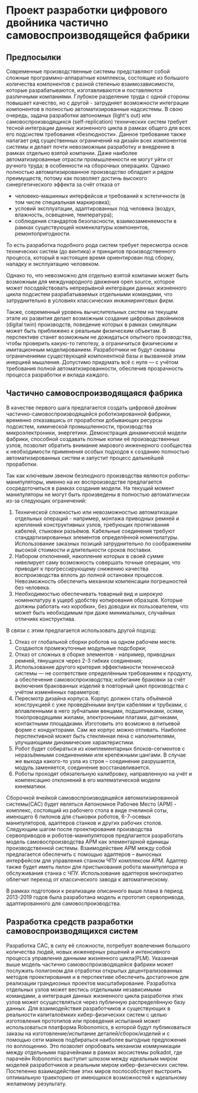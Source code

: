 # Проект разработки цифрового двойника частично самовоспроизводящейся фабрики

## Предпосылки

Современные производственные системы представляют собой сложные программно-аппаратные комплексы, состоящие из большого количества компонентов с разной степенью взаимозависимости, которые разрабатываются, изготавливаются и поставляются различными компаниями. Глубокое разделение труда с одной стороны повышает качество, но с другой - затрудняет возможности интеграции компонентов в полностью автоматизированные надсистемы.
В свою очередь, задача разработки автономных (light's out) или самовоспроизводящихся (self-replication) технических систем требует тесной интеграции данных жизненного цикла в рамках общего для всех его подсистем требования «безлюдности». Данное требование также налагает ряд существенных ограничений на дизайн всех компонентов системы и делает почти невозможным разработку и внедрение в рамках отдельно взятой компании. Даже наиболее автоматизированные отрасли промышленности не могут уйти от ручного труда; в особенности на сборочных операциях.
Однако полностью автоматизированное производство обладает и рядом преимуществ, потому как позволяет достичь высокого синергетического эффекта за счёт отказа от
* человеко-машинных интерфейсов и требований к эстетичности (в том числе специальная маркировка);
* условий эксплуатации, адаптированных под человека (воздух, влажность, освещение, температура);
* соблюдения стандартов безопасности, взаимозаменяемости в рамках существующей номенклатуры компонентов, ремонтопригодности.

То есть разработка подобного рода систем требует пересмотра основ технических систем (до винтика) и принципов производственного процесса, который в настоящее время ориентирован под сборку, наладку и эксплуатацию человеком.

Однако то, что невозможно для отдельно взятой компании может быть возможным для международного движения open source, которое может посодействовать непрерывной интеграции данных жизненного цикла подсистем разрабатываемых отдельными командами, что затруднительно в условиях классических инжиниринговых фирм.

Также, современный уровень вычислительных систем на текущем этапе их развития делает возможным создание цифровых двойников (digital twin) производств, поведение которых в рамках симуляции может быть приближено к реальным физическим объектам. В перспективе станет возможным не дожидаться опытного производства, чтобы проверить какую-то гипотезу, а ограничиться физическим и имитационным моделированием. Разработчики не будут скованы ограничениями существующей компонентной базы и вызванной этим инерцией мышления. Допустимо придумать всё с нуля — с учётом требования полной автоматизированности, обеспечив прозрачность процесса разработки и вклада каждого.

## Частично самовоспроизводящаяся фабрика

В качестве первого шага предлагается создать цифровой двойник частично-самовоспроизводящейся роботизированной фабрики, временно отказавшись от проработки добывающих ресурсы подсистем, химической промышленности, производства микроэлектроники, энергетики. Демонстрация динамической модели фабрики, способной создавать полные копии её производственных узлов, позволит обратить внимание мирового инженерного сообщества к необходимости применения особых подходов к созданию полностью автоматизированных систем и запустит процесс дальнейшей проработки.

Так как ключевым звеном безлюдного производства являются роботы-манипуляторы, именно на их воспроизводстве предлагается сосредоточиться в рамках создания модели. На текущий момент манипуляторы не могут быть произведены в полностью автоматически из-за следующих ограничений:
1. Технической сложностью или невозможностью автоматизации отдельных операций - например, монтажа приводных ремней и креплений конструктивных узлов, требующих протягивания кабелей, стыковки разъёмов. Кабельные соединения требуют стандартизированных элементов определённой номенклатуры. Использование заказных позиций затруднительно по соображениям высокой стоимости и длительности сроков поставки.
2. Набором отклонений, накопление которых в своей сумме нивелирует саму возможность совершать точные операции, что приводит к прогрессирующему снижению качества воспроизводства вплоть до полной остановки процессов. Невозможность обеспечить механизм компенсации погрешностей без человека.
3. Необходимостью обеспечивать товарный вид и широкую номенклатуру в ущерб удобству копирования образцов. Которые должны работать «из коробки», без доводки их пользователем, что может быть необходимым при даже минимальных, случайных отличиях конструктива.

В связи с этим предлагается использовать другой подход:
1. Отказ от глобальной сборки роботов на одном рабочем месте. Создаются промежуточные модульные подсборки;
2. Отказ от сложных в сборке элементов - например, приводных  ремней, тянущихся через 2-3 гибких соединения;
3. Использование другого критерия эффективности технической системы — не соответствие определённым требованиям к продукту, а обеспечение самовоспроизводства; избегание браковки за счёт включения бракованных изделий в повторный цикл производства с учётом изменённых параметров;
4. Пересмотр дизайна корпуса. Корпус должен стать объёмной конструкцией с уже проведёнными внутри кабелями и трубками, с вплавленными в него зубчатыми венцами, подшипниками, осями, токопроводящими жилами, электронными платами, датчиками, контактными площадками. Изготовить это возможно в литьевой форме с кондукторами. Сам же корпус можно отливать. Наиболее перспективной может быть стеклянная пена с наполнителями, улучшающими динамические характеристики.
5. Робот будет собираться из комплементарных блоков-сегментов с неразъёмными соединениями или крепёжными цангами. В случае же выхода какого-то узла из строя – соединение разрушается, модуль заменяется, соединение восстанавливается.
6. Роботы проходят обязательную калибровку, направленную на учёт и компенсацию отклонений в его математической модели кинематики.

Сборочной ячейкой самовоспроизводящейся автоматизированной системы(САС) будет являться Автономное Рабочее Место (АРМ) - комплекс, состоящий из рабочего стола в виде пчелиной соты, имеющего 6 пилонов для стыковки роботов, 6-7-осевых манипуляторов, адаптеров станков и других рабочих столов. Следующим шагом после проектирования производства сервоприводов и роботов-манипуляторов предлагается разработать модель самовоспроизводства АРМ как элементарной единицы производственной системы. Взаимодействие АРМ между собой предлагается обеспечить с помощью адаптеров – выносных интерфейсом для управления станком ЧПУ комплексом АРМ. Адаптер также будет иметь пилон для пристыкования робота манипулятора и обслуживания станка с ЧПУ. Использование адаптеров многократно облегчит переход от классического завода к автоматическому.

В рамках подготовки к реализации описанного выше плана в период 2013-2019 годов была разработана модель и прототип сервопривода, адаптированного для самовоспроизводства.

## Разработка средств разработки самовоспроизводящихся систем

Разработка САС, в силу её сложности, потребует вовлечения большого количества людей, новых инженерных решений и интенсивного процесса управления данными жизненного цикла(PLM). Указанная выше модель частично самовоспроизводящейся фабрики может послужить полигоном для отработки открытых децентрализованных методов проектирования и в перспективе обеспечить достаточное для реализации грандиозных проектов масштабирование. Разработка отдельных узлов может вестись отдельными независимыми командами, а интеграция данных жизненного цикла разработки этих узлов может осуществляться через публичную распределённую базу данных. Для взаимодействия разработчиков и существующих в реальности капиталоёмких кибер-физических систем с целью изготовления прототипов или проведения испытаний может использоваться платформа Robonomics, в которой будут публиковаться заказы на изготовление/испытание деталей/сборок/изделий и с помощью сети маяков подбираться наиболее выгодные предложения по воплощению. Это позволит опробовать механизм коммуникации между отдельными парачейнами в рамках экосистемы polkadot, где парачейн Robonomics выступит шлюзом между идеальным миром моделей разработчиков и реальным миром кибер-физических систем. Постепенно взаимодействие этих миров поспособствует выстроить оптимальную траекторию от имеющихся возможностей к идеальному желаемому результату.
